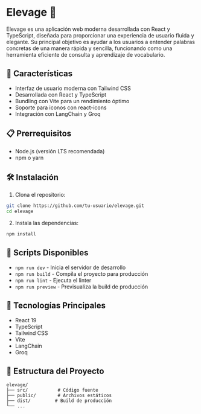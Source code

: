 # Elevage 🌿

Elevage es una aplicación web moderna desarrollada con React y TypeScript, diseñada para proporcionar una experiencia de usuario fluida y elegante. Su principal objetivo es ayudar a los usuarios a entender palabras concretas de una manera rápida y sencilla, funcionando como una herramienta eficiente de consulta y aprendizaje de vocabulario.

## 🚀 Características

- Interfaz de usuario moderna con Tailwind CSS
- Desarrollada con React y TypeScript
- Bundling con Vite para un rendimiento óptimo
- Soporte para iconos con react-icons
- Integración con LangChain y Groq

## 📋 Prerrequisitos

- Node.js (versión LTS recomendada)
- npm o yarn

## 🛠️ Instalación

1. Clona el repositorio:
```bash
git clone https://github.com/tu-usuario/elevage.git
cd elevage
```

2. Instala las dependencias:
```bash
npm install
```

## 🚀 Scripts Disponibles

- `npm run dev` - Inicia el servidor de desarrollo
- `npm run build` - Compila el proyecto para producción
- `npm run lint` - Ejecuta el linter
- `npm run preview` - Previsualiza la build de producción

## 🔧 Tecnologías Principales

- React 19
- TypeScript
- Tailwind CSS
- Vite
- LangChain
- Groq

## 📁 Estructura del Proyecto

```
elevage/
├── src/           # Código fuente
├── public/        # Archivos estáticos
├── dist/         # Build de producción
└── ...
```